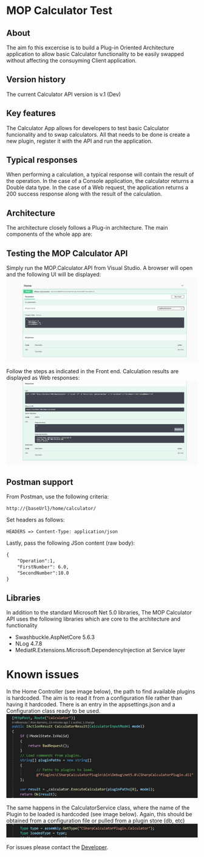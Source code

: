 # MOP Calculator Test

## About
The aim fo this excercise is to build a Plug-in Oriented Architecture application to allow basic Calculator functionality to be easily swapped without affecting the consuyming Client application. 


## Version history
The current Calculator API version is v.1 (Dev)

## Key features

The Calculator App allows for developers to test basic Calculator funcionality and to swap calculators. All that needs to be done is create a new plugin, register it with the API and run the application.

## Typical responses

When performing a calculation, a typical response will contain the result of the operation. In the case of a Console application, the calculator returns a Double data type. In the case of a Web request, the application returns a 200 success response along with the result of the calculation.


## Architecture

The architecture closely follows a Plug-in architecture. The main components of the whole app are:


## Testing the MOP Calculator API

Simply run the MOP.Calculator.API from Visual Studio. A browser will open and the following UI will be displayed:
![Home page of Calculator API UI](Readme/Screenshot1.png)

Follow the steps as indicated in the Front end. Calculation results are displayed as Web responses:
![Response from API UI](Readme/Screenshot2.png)

## Postman support
From Postman, use the following criteria:
```
http://{baseUrl}/home/calculator/
```
Set headers as follows:
```
HEADERS => Content-Type: application/json
```
Lastly, pass the following JSon content (raw body):
```
{
    "Operation":1,
    "FirstNumber": 6.0,
    "SecondNumber":10.0
}
```

## Libraries

In addition to the standard Microsoft Net 5.0 libraries, The MOP Calculator API uses the following libraries which are core to the architecture and functionality

* Swashbuckle.AspNetCore 5.6.3
* NLog 4.7.8
* MediatR.Extensions.Microsoft.DependencyInjection at Service layer

# Known issues

In the Home Controller (see image below), the path to find available plugins is hardcoded. The aim is to read it from a configuration file rather than having it hardcoded. There is an entry in the appsettings.json and a Configuration class ready to be used.
![Hardcoded path in controller](Readme/Screenshot3.png)

The same happens in the CalculatorService class, where the name of the Plugin to be loaded is hardcoded (see image below). Again, this should be obtained from a configuration file or pulled from a plugin store (db, etc)
![Hardcoded plugin in CalculatorService](Readme/Screenshot4.png)

For issues please contact the [Developer](jhon.barreiro@gmail.com).
